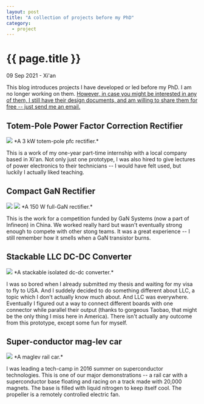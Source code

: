 ```yaml
---
layout: post
title: "A collection of projects before my PhD"
category: 
  - project
---
```


{{ page.title }}
================

<p class="meta">09 Sep 2021 - Xi'an</p>
This blog introduces projects I have developed or led before my PhD. I am no longer working on them. <u>However, in case you might be interested in any of them, I still have their design documents, and am willing to share them for free -- just send me an email.</u>

## Totem-Pole Power Factor Correction Rectifier
<img src="/images/posts/industrial_experience/SiC_totem_pole_prototype_Aside.png" style="background-color: white;">
*A 3 kW totem-pole pfc rectifier.*

This is a work of my one-year part-time internship with a local company based in Xi'an. Not only just one prototype, I was also hired to give lectures of power electronics to their technicians -- I would have felt used, but luckily I actually liked teaching.

## Compact GaN Rectifier
<img src="/images/posts/industrial_experience/GaN_totem_pole_prototype_Aside.png" style="background-color: white;">
<img src="/images/posts/industrial_experience/GaN_totem_pole_prototype_Bside.png" style="background-color: white;">
*A 150 W full-GaN rectifier.*

This is the work for a competition funded by GaN Systems (now a part of Infineon) in China. We worked really hard but wasn't eventually strong enough to compete with other stong teams. It was a great experience -- I still remember how it smells when a GaN transistor burns. 

## Stackable LLC DC-DC Converter
<img src="/images/posts/industrial_experience/llc_stackable.png" style="background-color: white;">
*A stackable isolated dc-dc converter.*

I was so bored when I already submitted my thesis and waiting for my visa to fly to USA. And I suddely decided to do something different about LLC, a topic which I don't actually know much about. And LLC was everywhere. Eventually I figured out a way to connect different boards with one connector while parallel their output (thanks to gorgeous Taobao, that might be the only thing I miss here in America). There isn't actually any outcome from this prototype, except some fun for myself.

## Super-conductor mag-lev car
<img src="/images/posts/superconductor_camp/super_conductor_magrail.jpeg" style="background-color: white;">
*A maglev rail car.*

I was leading a tech-camp in 2016 summer on superconductor technologies. This is one of our major demonstrations -- a rail car with a superconductor base floating and racing on a track made with 20,000 magnets. The base is filled with liquid nitrogen to keep itself cool. The propeller is a remotely controlled electric fan.
